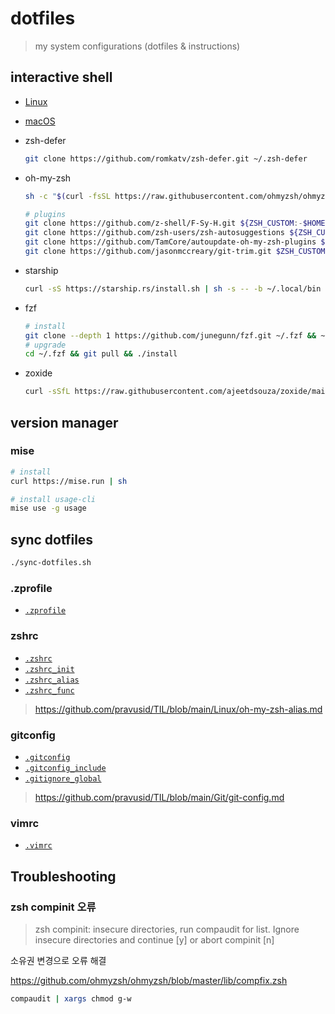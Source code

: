 # dotfiles

> my system configurations (dotfiles & instructions)

## interactive shell

- [Linux](./linux/applications.md#cli)

- [macOS](./macos/homebrew/README.md)

- zsh-defer

  ```sh
  git clone https://github.com/romkatv/zsh-defer.git ~/.zsh-defer
  ```

- oh-my-zsh

  ```sh
  sh -c "$(curl -fsSL https://raw.githubusercontent.com/ohmyzsh/ohmyzsh/master/tools/install.sh)"

  # plugins
  git clone https://github.com/z-shell/F-Sy-H.git ${ZSH_CUSTOM:-$HOME/.oh-my-zsh/custom}/plugins/F-Sy-H
  git clone https://github.com/zsh-users/zsh-autosuggestions ${ZSH_CUSTOM:-$HOME/.oh-my-zsh/custom}/plugins/zsh-autosuggestions
  git clone https://github.com/TamCore/autoupdate-oh-my-zsh-plugins $ZSH_CUSTOM/plugins/autoupdate
  git clone https://github.com/jasonmccreary/git-trim.git $ZSH_CUSTOM/plugins/git-trim
  ```

- starship

  ```sh
  curl -sS https://starship.rs/install.sh | sh -s -- -b ~/.local/bin
  ```

- fzf

  ```sh
  # install
  git clone --depth 1 https://github.com/junegunn/fzf.git ~/.fzf && ~/.fzf/install
  # upgrade
  cd ~/.fzf && git pull && ./install
  ```

- zoxide

  ```sh
  curl -sSfL https://raw.githubusercontent.com/ajeetdsouza/zoxide/main/install.sh | sh
  ```

## version manager

### mise

```sh
# install
curl https://mise.run | sh

# install usage-cli
mise use -g usage
```

## sync dotfiles

```sh
./sync-dotfiles.sh
```

### .zprofile

- [`.zprofile`](./.zprofile)

### zshrc

- [`.zshrc`](./.zshrc)
- [`.zshrc_init`](./.zshrc_init)
- [`.zshrc_alias`](./.zshrc_alias)
- [`.zshrc_func`](./.zshrc_func)

> <https://github.com/pravusid/TIL/blob/main/Linux/oh-my-zsh-alias.md>

### gitconfig

- [`.gitconfig`](./.gitconfig)
- [`.gitconfig_include`](./.gitconfig_include)
- [`.gitignore_global`](./.gitignore_global)

> <https://github.com/pravusid/TIL/blob/main/Git/git-config.md>

### vimrc

- [`.vimrc`](./.vimrc)

## Troubleshooting

### zsh compinit 오류

> zsh compinit: insecure directories, run compaudit for list.
> Ignore insecure directories and continue [y] or abort compinit [n]

소유권 변경으로 오류 해결

<https://github.com/ohmyzsh/ohmyzsh/blob/master/lib/compfix.zsh>

```sh
compaudit | xargs chmod g-w
```
